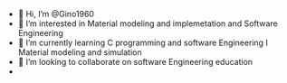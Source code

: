 - 👋 Hi, I’m @Gino1960
- 👀 I’m interested in Material modeling and implemetation and Software Engineering
- 🌱 I’m currently learning C programming and software Engineering I Material modeling and simulation
- 💞️ I’m looking to collaborate on software Engineering education
-


<!---
Gino1960/Gino1960 is a ✨ special ✨ repository because its `README.md` (this file) appears on your GitHub profile.
You can click the Preview link to take a look at your changes.
--->
